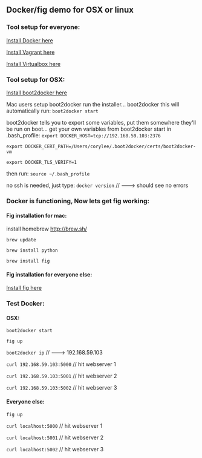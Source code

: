 ## Docker/fig demo for OSX or linux

### Tool setup for everyone:
[Install Docker here](https://docs.docker.com/installation/mac/)

[Install Vagrant here](http://www.vagrantup.com/downloads.html)

[Install Virtualbox here](https://www.virtualbox.org/wiki/Downloads)


### Tool setup for OSX:
[Install boot2docker here](http://boot2docker.io/)

Mac users setup boot2docker
run the installer... boot2docker
this will automatically run:
`boot2docker start`

boot2docker tells you to export some variables, put them somewhere they'll be run on boot...
get your own variables from boot2docker start
in .bash_profile:
`export DOCKER_HOST=tcp://192.168.59.103:2376`

`export DOCKER_CERT_PATH=/Users/corylee/.boot2docker/certs/boot2docker-vm`

`export DOCKER_TLS_VERIFY=1`
  
then run:
`source ~/.bash_profile`

no ssh is needed, just type:
`docker version` // ---> should see no errors


### Docker is functioning, Now lets get fig working:
#### Fig installation for mac:
install homebrew
http://brew.sh/

`brew update`

`brew install python`

`brew install fig`


#### Fig installation for everyone else:
[Install fig here](http://www.fig.sh/)


### Test Docker:
#### OSX:
`boot2docker start`

`fig up`

`boot2docker ip` // ---> 192.168.59.103

`curl 192.168.59.103:5000` // hit webserver 1

`curl 192.168.59.103:5001` // hit webserver 2

`curl 192.168.59.103:5002` // hit webserver 3


#### Everyone else:
`fig up`

`curl localhost:5000` // hit webserver 1

`curl localhost:5001` // hit webserver 2

`curl localhost:5002` // hit webserver 3
